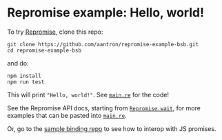 # Repromise example: Hello, world!

To try [Repromise][repromise], clone this repo:

```
git clone https://github.com/aantron/repromise-example-bsb.git
cd repromise-example-bsb
```

and do:

```
npm install
npm run test
```

This will print `"Hello, world!"`. See [`main.re`][main] for the code!

See the Repromise API docs, starting from [`Repromise.wait`][wait], for more examples that can be pasted into [`main.re`][main].

Or, go to the [sample binding repo][example-binding] to see how to interop with JS promises.

[repromise]: https://github.com/aantron/repromise
[main]: https://github.com/aantron/repromise-example-bsb/blob/master/main.re
[wait]: https://aantron.github.io/repromise/docs/API#wait
[example-binding]: https://github.com/aantron/repromise-example-binding
